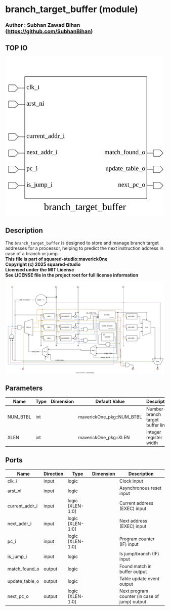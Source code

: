 # branch_target_buffer (module)

### Author : Subhan Zawad Bihan (https://github.com/SubhanBihan)

## TOP IO
<img src="./branch_target_buffer_top.svg">

## Description

The `branch_target_buffer` is designed to store and manage branch target addresses for a processor,
helping to predict the next instruction address in case of a branch or jump.
<br>**This file is part of squared-studio:maverickOne**
<br>**Copyright (c) 2025 squared-studio**
<br>**Licensed under the MIT License**
<br>**See LICENSE file in the project root for full license information**

<img src="./branch_target_buffer_des.svg">

## Parameters
|Name|Type|Dimension|Default Value|Description|
|-|-|-|-|-|
|NUM_BTBL|int||maverickOne_pkg::NUM_BTBL|Number of branch target buffer lines|
|XLEN|int||maverickOne_pkg::XLEN|Integer register width|

## Ports
|Name|Direction|Type|Dimension|Description|
|-|-|-|-|-|
|clk_i|input|logic||Clock input|
|arst_ni|input|logic||Asynchronous reset input|
|current_addr_i|input|logic [XLEN-1:0]||Current address (EXEC) input|
|next_addr_i|input|logic [XLEN-1:0]||Next address (EXEC) input|
|pc_i|input|logic [XLEN-1:0]||Program counter (IF) input|
|is_jump_i|input|logic||Is jump/branch (IF) input|
|match_found_o|output|logic||Found match in buffer output|
|update_table_o|output|logic||Table update event output|
|next_pc_o|output|logic [XLEN-1:0]||Next program counter (in case of jump) output|
